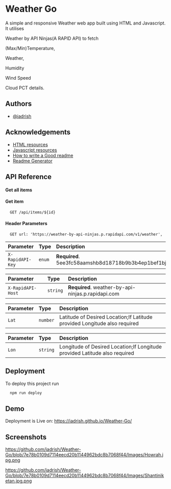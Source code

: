 # Weather Go

A simple and responsive Weather web app built using HTML and Javascript. 
It utilises 

Weather by API
Ninjas(A RAPID API) to fetch 

(Max/Min)Temperature,
 
 Weather, 
 
 Humidity 

 Wind Speed 

Cloud PCT details.

## Authors

- [@iadrish](https://github.com/iadrishe)


## Acknowledgements

 - [HTML resources](https://www.w3schools.com/html/)
 - [Javascript resources](https://www.w3schools.com/js/default.asp)
 - [How to write a Good readme](https://bulldogjob.com/news/449-how-to-write-a-good-readme-for-your-github-project)
 - [Readme Generator](https://www.makeareadme.com/)

## API Reference

#### Get all items
#### Get item

```http
  GET /api/items/${id}
```
#### Header Parameters
```http
  GET url: 'https://weather-by-api-ninjas.p.rapidapi.com/v1/weather',
```

| Parameter | Type     | Description                |
| :-------- | :------- | :------------------------- |
| `X-RapidAPI-Key` | `enum` | **Required**.  5ee3fc58aamshb8d18718b9b3b4ep1bef1bjsn2f346e |



| Parameter | Type     | Description                       |
| :-------- | :------- | :-------------------------------- |
| `X-RapidAPI-Host`      | `string` | **Required**. weather-by-api-ninjas.p.rapidapi.com |



| Parameter | Type     | Description                       |
| :-------- | :------- | :-------------------------------- |
| `Lat`      | `number` | Latitude of Desired Location;If Latitude provided Longitude also required |


| Parameter | Type     | Description                       |
| :-------- | :------- | :-------------------------------- |
| `Lon`      | `string` | Longitude of Desired Location;If Longitude provided Latitude also required |


## Deployment

To deploy this project run

```bash
  npm run deploy
```


## Demo

Deployment is Live on: https://iadrish.github.io/Weather-Go/



## Screenshots

https://github.com/iadrish/Weather-Go/blob/7e78b0109d7114eecd20b1144962bdc8b7068f44/Images/Howrah.jpg.png



https://github.com/iadrish/Weather-Go/blob/7e78b0109d7114eecd20b1144962bdc8b7068f44/Images/Shantiniketan.jpg.png
